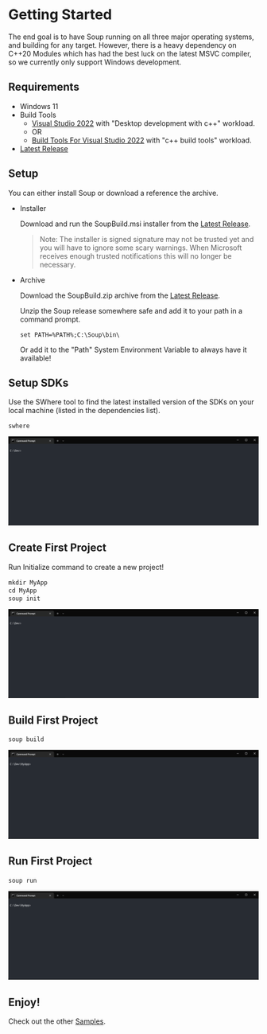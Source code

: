 # Getting Started
The end goal is to have Soup running on all three major operating systems, and building for any target. However, there is a heavy dependency on C++20 Modules which has had the best luck on the latest MSVC compiler, so we currently only support Windows development.

## Requirements
* Windows 11
* Build Tools
  * [Visual Studio 2022](https://visualstudio.microsoft.com/downloads/) with "Desktop development with c++" workload.
  * OR
  * [Build Tools For Visual Studio 2022](https://visualstudio.microsoft.com/downloads/#build-tools-for-visual-studio-2022) with "c++ build tools" workload.
* [Latest Release](https://github.com/SoupBuild/Soup/releases/latest)

## Setup
You can either install Soup or download a reference the archive.

* Installer

  Download and run the SoupBuild.msi installer from the [Latest Release](https://github.com/SoupBuild/Soup/releases/latest). 

  > Note: The installer is signed signature may not be trusted yet and you will have to ignore some scary warnings. When Microsoft receives enough trusted notifications this will no longer be necessary. 

* Archive

  Download the SoupBuild.zip archive from the [Latest Release](https://github.com/SoupBuild/Soup/releases/latest). 

  Unzip the Soup release somewhere safe and add it to your path in a command prompt.

  ```
  set PATH=%PATH%;C:\Soup\bin\
  ```
  Or add it to the "Path" System Environment Variable to always have it available!

## Setup SDKs
Use the SWhere tool to find the latest installed version of the SDKs on your local machine (listed in the dependencies list).

```
swhere
```
![Demo Video Executing Swhere Command](.assets/getting-started-swhere.gif)

## Create First Project
Run Initialize command to create a new project!
```
mkdir MyApp
cd MyApp
soup init
```

![Demo Video Executing Init Command](.assets/getting-started-init.gif)

## Build First Project
```
soup build
```

![Demo Video Executing Build Command](.assets/getting-started-build.gif)

## Run First Project
```
soup run
```

![Demo Video Executing Run Command](.assets/getting-started-run.gif)

## Enjoy!
Check out the other [Samples](./Samples.md).
